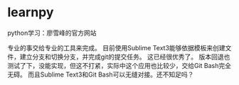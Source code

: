 # learnpy
python学习：廖雪峰的官方网站

专业的事交给专业的工具来完成。
目前使用Sublime Text3能够依据模板来创建文件，建立分支和切换分支，并完成git的提交任务。
这已经很优秀了。
版本回退也测试了下，没能实现，但这不打紧，实际中这个应用也比较少，交给Git Bash完全无碍。
而且Sublime Text3和Git Bash可以无缝对接。还不知足吗？
